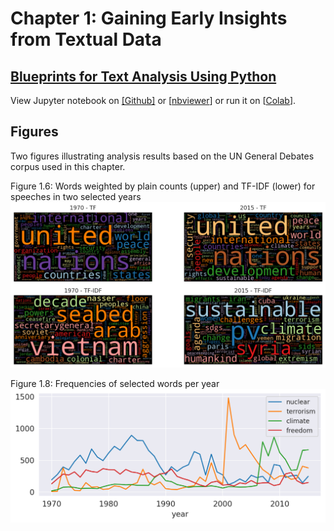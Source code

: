# Chapter 1: Gaining Early Insights from Textual Data

## [Blueprints for Text Analysis Using Python](https://github.com/blueprints-for-text-analytics-python/blueprints-text)

View Jupyter notebook on 
[[Github]](First_Insights.ipynb) or
[[nbviewer](https://nbviewer.ipython.org/github/blueprints-for-text-analytics-python/blueprints-text/blob/master/ch01/First_Insights.ipynb)] or run it on 
[[Colab](https://colab.research.google.com/github/blueprints-for-text-analytics-python/blueprints-text/blob/master/ch01/First_Insights.ipynb)].


## Figures

Two figures illustrating analysis results based on the UN General Debates corpus used in this chapter.

Figure 1.6: Words weighted by plain counts (upper) and TF-IDF (lower) for speeches in
two selected years
![](figures/fig_1_6_tfidf_wordcloud.png)

Figure 1.8: Frequencies of selected words per year
![](figures/fig1_8_timeseries.png)


